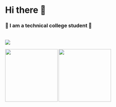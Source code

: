 # Hi there 👋


### 🌠 I am a technical college student 🌠 <br><br>


![](https://github-profile-summary-cards.vercel.app/api/cards/profile-details?username=aimlinux&theme=dracula)

<p>
<a href="https://github.com/aimlinux">
  <img align="left" height="170px" src="https://github-readme-stats.vercel.app/api?username=aimlinux&count_private=true&show_icons=true&theme=dracula" />
</a> 
<a href="https://github.com/aimlinux">
  <img align="left" height="170px" src="https://github-readme-stats.vercel.app/api/top-langs/?username=aimlinux&layout=compact&theme=dracula" />
</a> 
</p>
 

